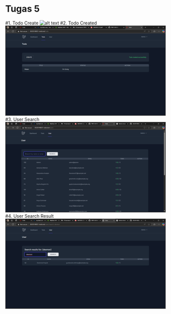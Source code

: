 # Tugas 5

#1. Todo Create
![alt text](Scrennshoot/Tugas5/image.png)
#2. Todo Created
![alt text](Scrennshoot/Tugas5/Todo_Created.png)
#3. User Search
![alt text](Scrennshoot/Tugas5/User_Search.png)
#4. User Search Result
![alt text](Scrennshoot/Tugas5/User_Search_Result.png)